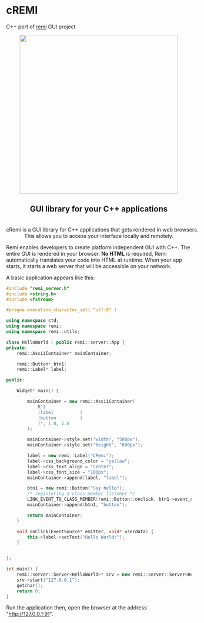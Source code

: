 # cREMI
C++ port of [remi](https://github.com/dddomodossola/remi) GUI project


<p align="center">
    <img src="https://raw.githubusercontent.com/dddomodossola/remi/master/remi/res/logo.png" width="430">
</p>

<h2 align="center" style="font-weight:bolder">
    GUI library for your C++ applications
</h2>

<p align="center" style="white-space:pre">
cRemi is a GUI library for C++ applications that gets rendered in web browsers. 
This allows you to access your interface locally and remotely.
</p>

Remi enables developers to create platform independent GUI with C++. The entire GUI is rendered in your browser. **No HTML** is required, Remi automatically translates your code into HTML at runtime. When your app starts, it starts a web server that will be accessible on your network.

A basic application appears like this:
```c++
#include "remi_server.h"
#include <string.h>
#include <fstream>

#pragma execution_character_set( "utf-8" )

using namespace std;
using namespace remi;
using namespace remi::utils;

class HelloWorld : public remi::server::App {
private:
	remi::AsciiContainer* mainContainer;

	remi::Button* btn1;
	remi::Label* label;

public:

	Widget* main() {

		mainContainer = new remi::AsciiContainer(
			R"(
			|label          |
			|button         |
			)", 1.0, 1.0
		);

		mainContainer->style.set("width", "500px");
		mainContainer->style.set("height", "600px");

		label = new remi::Label("CRemi");
		label->css_background_color = "yellow";
		label->css_text_align = "center";
		label->css_font_size = "100px";
		mainContainer->append(label, "label");

		btn1 = new remi::Button("Say hello");
		/* registering a class member listener */
		LINK_EVENT_TO_CLASS_MEMBER(remi::Button::onclick, btn1->event_onclick, this, &HelloWorld::onClick);
		mainContainer->append(btn1, "button");

		return mainContainer;
	}

	void onClick(EventSource* emitter, void* userdata) {
		this->label->setText("Hello World!");
	}


};

int main() {
	remi::server::Server<HelloWorld>* srv = new remi::server::Server<HelloWorld>();
	srv->start("127.0.0.1");
	getchar();
	return 0;
}
```

Run the application then, open the browser at the address "http://127.0.0.1:91".